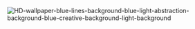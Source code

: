 ![HD-wallpaper-blue-lines-background-blue-light-abstraction-background-blue-creative-background-light-background](https://github.com/user-attachments/assets/73994044-2cc0-4617-9e52-1612b373fb5b)
